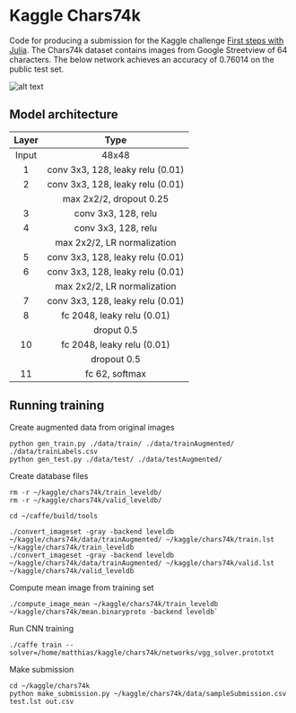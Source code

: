 # Kaggle Chars74k

Code for producing a submission for the Kaggle challenge [First steps with Julia](https://www.kaggle.com/c/street-view-getting-started-with-julia). The Chars74k dataset contains images from Google Streetview of 64 characters. The below network achieves an accuracy of 0.76014 on the public test set.

![alt text](https://kaggle2.blob.core.windows.net/competitions/kaggle/3947/media/chars74k.jpg "Source: https://www.kaggle.com/c/street-view-getting-started-with-julia")

Model architecture
------------------

| Layer |   Type            				|
|:-----:|:-------------------------:		|
| Input | 48x48             				|
| 1     | conv 3x3, 128, leaky relu (0.01) 	|
| 2     | conv 3x3, 128, leaky relu (0.01)  |
|       | max 2x2/2, dropout 0.25			| 
| 3     | conv 3x3, 128, relu    			|
| 4     | conv 3x3, 128, relu    			|
|       | max 2x2/2, LR normalization		|
| 5     | conv 3x3, 128, leaky relu (0.01)  |
| 6     | conv 3x3, 128, leaky relu (0.01)  |
|       | max 2x2/2, LR normalization		|
| 7     | conv 3x3, 128, leaky relu (0.01)  |
| 8     | fc 2048, leaky relu (0.01)  		|
|       | droput 0.5 						|
| 10    | fc 2048, leaky relu (0.01)  		|
|       | dropout 0.5 						|
| 11    | fc 62, softmax    				|


Running training
----------------

Create augmented data from original images
```
python gen_train.py ./data/train/ ./data/trainAugmented/ ./data/trainLabels.csv
python gen_test.py ./data/test/ ./data/testAugmented/
```
  
Create database files
``` 
rm -r ~/kaggle/chars74k/train_leveldb/
rm -r ~/kaggle/chars74k/valid_leveldb/

cd ~/caffe/build/tools

./convert_imageset -gray -backend leveldb ~/kaggle/chars74k/data/trainAugmented/ ~/kaggle/chars74k/train.lst ~/kaggle/chars74k/train_leveldb
./convert_imageset -gray -backend leveldb ~/kaggle/chars74k/data/trainAugmented/ ~/kaggle/chars74k/valid.lst ~/kaggle/chars74k/valid_leveldb
```

Compute mean image from training set
```
./compute_image_mean ~/kaggle/chars74k/train_leveldb ~/kaggle/chars74k/mean.binaryproto -backend leveldb`
```

Run CNN training
```
./caffe train --solver=/home/matthias/kaggle/chars74k/networks/vgg_solver.prototxt
```

Make submission
```
cd ~/kaggle/chars74k
python make_submission.py ~/kaggle/chars74k/data/sampleSubmission.csv test.lst out.csv
```
